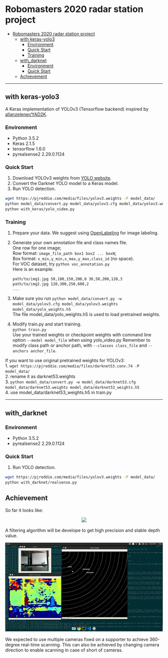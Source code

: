 # Robomasters 2020 radar station project

- [Robomasters 2020 radar station project](#robomasters-2020-radar-station-project)
  - [with keras-yolo3](#with-keras-yolo3)
    - [Environment](#environment)
    - [Quick Start](#quick-start)
    - [Training](#training)
  - [with_darknet](#withdarknet)
    - [Environment](#environment-1)
    - [Quick Start](#quick-start-1)
  - [Achievement](#achievement)

---

## with keras-yolo3

A Keras implementation of YOLOv3 (Tensorflow backend) inspired by [allanzelener/YAD2K](https://github.com/allanzelener/YAD2K).

### Environment

- Python 3.5.2
- Keras 2.1.5
- tensorflow 1.6.0
- pyrealsense2 2.29.0.1124

### Quick Start

1. Download YOLOv3 weights from [YOLO website](http://pjreddie.com/darknet/yolo/).
2. Convert the Darknet YOLO model to a Keras model.
3. Run YOLO detection.

```bash
wget https://pjreddie.com/media/files/yolov3.weights -P model_data/
python model_data/convert.py model_data/yolov3.cfg model_data/yolov3.weights model_data/yolo.h5
python with_keras/yolo_video.py
```

### Training
1. Prepare your data.
    We suggest using [OpenLabeling](https://github.com/Cartucho/OpenLabeling) for image labeling.

2. Generate your own annotation file and class names file.  
    One row for one image;  
    Row format: `image_file_path box1 box2 ... boxN`;  
    Box format: `x_min,y_min,x_max,y_max,class_id` (no space).  
    For VOC dataset, try `python voc_annotation.py`  
    Here is an example:
    ```
    path/to/img1.jpg 50,100,150,200,0 30,50,200,120,3
    path/to/img2.jpg 120,300,250,600,2
    ...
    ```

3. Make sure you run `python model_data/convert.py -w model_data/yolov3.cfg model_data/yolov3.weights model_data/yolo_weights.h5`  
    The file model_data/yolo_weights.h5 is used to load pretrained weights.

4. Modify train.py and start training.  
    `python train.py`  
    Use your trained weights or checkpoint weights with command line option `--model model_file` when using yolo_video.py
    Remember to modify class path or anchor path, with `--classes class_file` and `--anchors anchor_file`.

If you want to use original pretrained weights for YOLOv3:  
    1. `wget https://pjreddie.com/media/files/darknet53.conv.74 -P model_data/`  
    2. rename it as darknet53.weights  
    3. `python model_data/convert.py -w model_data/darknet53.cfg model_data/darknet53.weights model_data/darknet53_weights.h5`  
    4. use model_data/darknet53_weights.h5 in train.py

---

## with_darknet

### Environment

- Python 3.5.2
- pyrealsense2 2.29.0.1124

### Quick Start

1. Run YOLO detection.

```bash
wget https://pjreddie.com/media/files/yolov3.weights -P model_data/
python with_darknet/realsense.py
```

## Achievement

So far it looks like:

<div align="center">
  <img src=imgs/scanner_overall.gif width="720px"/>
</div>

A filtering algorithm will be develope to get high precision and stable depth value.

<div align="center">
  <img src=imgs/scanner_holdon.gif width="720px"/>
</div>

We expected to use multiple cameras fixed on a supporter to achieve 360-degree real-time scanning. This can also be achieved by changing camera direction to enable scanning in case of short of cameras.

